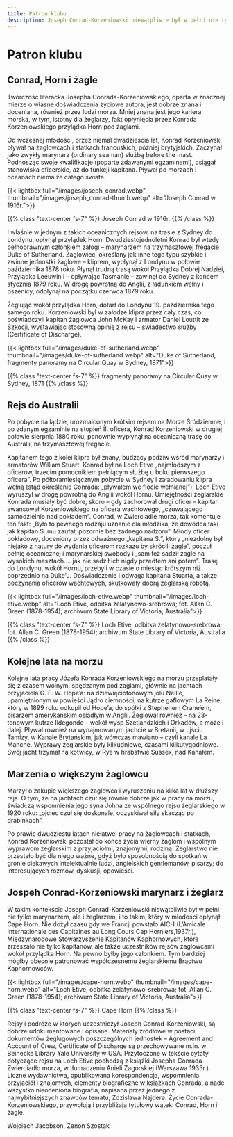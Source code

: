 ```yaml
---
title: Patron klubu
description: Joseph Conrad-Korzeniowski niewątpliwie był w pełni nie tylko marynarzem, ale i żeglarzem, i to takim, który w młodości opłynął Cape Horn. 
---
```


# Patron klubu

## Conrad, Horn i żagle

Twórczość literacka Josepha Conrada-Korzeniowskiego, oparta w znacznej mierze o własne doświadczenia życiowe autora, jest dobrze znana i doceniana, również przez ludzi morza. Mniej znana jest jego kariera morska, w tym, istotny dla żeglarzy, fakt opłynięcia przez Konrada Korzeniowskiego przylądka Horn pod żaglami.

Od wczesnej młodości, przez niemal dwadzieścia lat, Konrad Korzeniowski pływał na żaglowcach i statkach francuskich, później brytyjskich. Zaczynał jako zwykły marynarz (ordinary seaman) służbą before the mast. Podnosząc swoje kwalifikacje (poparte zdawanymi egzaminami), osiągał stanowiska oficerskie, aż do funkcji kapitana. Pływał po morzach i oceanach niemalże całego świata.

{{< lightbox full="/images/joseph_conrad.webp" thumbnail="/images/joseph_conrad-thumb.webp" alt="Joseph Conrad w 1916r.">}}

{{% class "text-center fs-7" %}}
Joseph Conrad w 1916r.
{{% /class %}}

I właśnie w jednym z takich oceanicznych rejsów, na trasie z Sydney do Londynu, opłynął przylądek Horn. Dwudziestojednoletni Konrad był wtedy pełnoprawnym członkiem załogi – marynarzem na trzymasztowej fregacie Duke of Sutherland.  Żaglowiec, określany jak inne tego typu szybkie i zwinne jednostki żaglowe – kliprem, wypłynął z Londynu w połowie października 1878 roku. Płynął trudną trasą wokół Przylądka Dobrej Nadziei, Przylądka Leeuwin i – opływając Tasmanię – zawinął do Sydney z końcem stycznia 1879 roku. W drogę powrotną do Anglii, z ładunkiem wełny i pszenicy, odpłynął na początku czerwca 1879 roku.

Żeglując wokół przylądka Horn, dotarł do Londynu 19. października tego samego roku. Korzeniowski był w załodze klipra przez cały czas, co poświadczyli kapitan żaglowca John McKay i armator Daniel Louttit ze Szkocji, wystawiając stosowną opinię z rejsu – świadectwo służby (Certificate of Discharge).

{{< lightbox full="/images/duke-of-sutherland.webp" thumbnail="/images/duke-of-sutherland.webp" alt="Duke of Sutherland, fragmenty panoramy na Circular Quay w Sydney, 1871">}}

{{% class "text-center fs-7" %}}
fragmenty panoramy na Circular Quay w Sydney, 1871
{{% /class %}}

## Rejs do Australii
Po pobycie na lądzie, urozmaiconym krótkim rejsem na Morze Śródziemne, i po zdanym egzaminie na stopień II. oficera, Konrad Korzeniowski w drugiej połowie sierpnia 1880 roku, ponownie wypłynął na oceaniczną trasę do Australii, na trzymasztowej fregacie.

Kapitanem tego z kolei klipra był znany, budzący podziw wśród marynarzy i armatorów William Stuart. Konrad był na Loch Etive „najmłodszym z oficerów, trzecim pomocnikiem pełniącym służbę u boku pierwszego oficera”. Po półtoramiesięcznym pobycie w Sydney i załadowaniu klipra wełną (stąd określenie Conrada: „pływałem we flocie wełnianej”), Loch Etive wyruszył w drogę powrotną do Anglii wokół Hornu. Umiejętności żeglarskie Konrada musiały być dobre, skoro – gdy zachorował drugi oficer – kapitan awansował Korzeniowskiego na oficera wachtowego, „czuwającego samodzielnie nad pokładem”. Conrad, w Zwierciadle morza, tak komentuje ten fakt: „Było to pewnego rodzaju uznanie dla młodzika, że dowódca taki jak kapitan S. mu zaufał, pozornie bez żadnego nadzoru”. Młody oficer pokładowy, doceniony przez odważnego „kapitana S.”, który „niezdolny był niejako z natury do wydania oficerom rozkazu by skrócili żagle”, poczuł pełnię oceanicznej i marynarskiej swobody i „sam też sadził żagle na wysokich masztach…. jak nie sadził ich nigdy przedtem ani potem”. Trasę do Londynu, wokół Hornu, przebyli w czasie o miesiąc krótszym niż poprzednio na Duke’u. Doświadczenie i odwaga kapitana Stuarta, a także poczynania oficerów wachtowych, skutkowały dobrą żeglarską robotą.

{{< lightbox full="/images/loch-etive.webp" thumbnail="/images/loch-etive.webp" alt="Loch Etive, odbitka żelatynowo-srebrowa; fot. Allan C. Green (1878-1954); archiwum State Library of Victoria, Australia">}}

{{% class "text-center fs-7" %}}
Loch Etive, odbitka żelatynowo-srebrowa; fot. Allan C. Green (1878-1954); archiwum State Library of Victoria, Australia
{{% /class %}}

## Kolejne lata na morzu
Kolejne lata pracy Józefa Konrada Korzeniowskiego na morzu przeplatały się z czasem wolnym, spędzanym pod żaglami, głównie na jachtach przyjaciela G. F. W. Hope’a: na dziewięciotonowym jolu Nellie, upamiętnionym w powieści Jądro ciemności, na kutrze gaflowym La Reine, który w 1899 roku odkupił od Hope’a, do spółki z Stephenem Crane’em, pisarzem amerykańskim osiadłym w Anglii. Żeglował również – na 23-tonowym kutrze Ildegonde – wokół wysp Szetlandzkich i Orkadów, a może i dalej. Pływał również na wynajmowanym jachcie w Bretanii, w ujściu Tamizy, w Kanale Brytańskim, jak wówczas mawiano – czyli kanale La Manche. Wyprawy żeglarskie były kilkudniowe, czasami kilkutygodniowe. Swój jacht trzymał na kotwicy, w Rye w hrabstwie Sussex, nad Kanałem.

## Marzenia o większym żaglowcu
Marzył o zakupie większego żaglowca i wyruszeniu na kilka lat w dłuższy rejs. O tym, że na jachtach czuł się równie dobrze jak w pracy na morzu, świadczą wspomnienia jego syna Johna ze wspólnego rejsu żeglarskiego w 1920 roku: „ojciec czuł się doskonale, odzyskiwał siły skacząc po drabinkach”.

Po prawie dwudziestu latach niełatwej pracy na żaglowcach i statkach, Konrad Korzeniowski pozostał do końca życia wierny żaglom i wspólnym wyprawom żeglarskim z przyjaciółmi, znajomymi, rodziną. Żeglarstwo nie przestało być dla niego ważne, gdyż było sposobnością do spotkań w gronie ciekawych intelektualnie ludzi, angielskich gentlemanów, pisarzy; do interesujących rozmów, dyskusji, opowieści.

## Jospeh Conrad-Korzeniowski marynarz i żeglarz
W takim kontekście Joseph Conrad-Korzeniowski niewątpliwie był w pełni nie tylko marynarzem, ale i żeglarzem, i to takim, który w młodości opłynął Cape Horn. Nie dożył czasu gdy we Francji  powstało AICH (L’Amicale Internationale des Capitaines au Long Cours Cap Horniers,1937r.), Międzynarodowe  Stowarzyszenie Kapitanów Kaphornowych, które zrzeszało nie tylko kapitanów, ale także uczestników rejsów żaglowcami wokół przylądka Horn. Na pewno byłby jego członkiem. Tym bardziej mógłby obecnie patronować współczesnemu żeglarskiemu Bractwu Kaphornowców.

{{< lightbox full="/images/cape-horn.webp" thumbnail="/images/cape-horn.webp" alt="Loch Etive, odbitka żelatynowo-srebrowa; fot. Allan C. Green (1878-1954); archiwum State Library of Victoria, Australia">}}

{{% class "text-center fs-7" %}}
Cape Horn
{{% /class %}}

Rejsy i podróże w których uczestniczył Joseph Conrad-Korzeniowski, są dobrze udokumentowane i opisane. Materiały źródłowe w postaci dokumentów żeglugowych poszczególnych jednostek – Agreement and Account of Crew, Certificate of Discharge są przechowywane m.in. w Beinecke Library Yale University w USA. Przytoczone w tekście cytaty dotyczące rejsu na Loch Etive pochodzą z książki Josepha Conrada Zwierciadło morza, w tłumaczeniu Anieli Zagórskiej (Warszawa 1935r.). Liczne wydawnictwa, opublikowana korespondencja, wspomnienia przyjaciół i znajomych, elementy biograficzne w książkach Conrada, a nade wszystko nieoceniona biografia, napisana przez jednego z najwybitniejszych znawców tematu, Zdzisława Najdera: Życie Conrada-Korzeniowskiego, przywołują i przybliżają tytułowy wątek: Conrad, Horn i żagle.

Wojciech Jacobson, Zenon Szostak